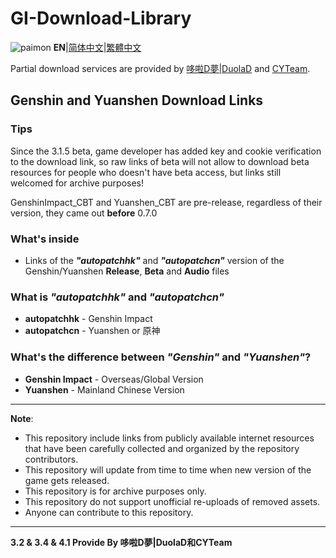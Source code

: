 # GI-Download-Library
![paimon](https://upload-static.hoyoverse.com/payment-center/2020/08/07/0ff079b16fe6f9dfbf4eeb6e88a760b6_3134491283013841501.png)
**EN**|[简体中文](Readme.Chinese_Simplified.md)|[繁體中文](Readme.Chinese_Traditional.md)  

Partial download services are provided by [哆啦D夢|DuolaD](https://github.com/DuolaD) and [CYTeam](https://www.cyteam.cn/).  

## Genshin and Yuanshen Download Links
### Tips
Since the 3.1.5 beta, game developer has added key and cookie verification to the download link, so raw links of beta will not allow to download beta resources for people who doesn't have beta access, but links still welcomed for archive purposes!

GenshinImpact_CBT and Yuanshen_CBT are pre-release, regardless of their version, they came out **before** 0.7.0

### What's inside
* Links of the **_"autopatchhk"_** and **_"autopatchcn"_** version of the Genshin/Yuanshen **Release**, **Beta** and **Audio** files

### What is _"autopatchhk"_ and _"autopatchcn"_
* **autopatchhk** - Genshin Impact
* **autopatchcn** - Yuanshen or 原神

### What's the difference between _"Genshin"_ and _"Yuanshen"_?
* **Genshin Impact** - Overseas/Global Version
* **Yuanshen** - Mainland Chinese Version
---
**Note**: 

* This repository include links from publicly available internet resources that have been carefully collected and organized by the repository contributors.
* This repository will update from time to time when new version of the game gets released.
* This repository is for archive purposes only.
* This repository do not support unofficial re-uploads of removed assets.
* Anyone can contribute to this repository.
---

**3.2 & 3.4 & 4.1 Provide By 哆啦D夢|DuolaD和CYTeam**
